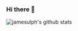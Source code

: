 ### Hi there 👋

![jamesulph's github stats](https://github-readme-stats.vercel.app/api?username=JamesUlph&show_icons=true&theme=dracula)

<!--
**JamesUlph/JamesUlph** is a ✨ _special_ ✨ repository because its `README.md` (this file) appears on your GitHub profile.

Here are some ideas to get you started:

- 🔭 I’m currently working on ...
- 🌱 I’m currently learning ...
- 👯 I’m looking to collaborate on ...
- 🤔 I’m looking for help with ...
- 💬 Ask me about ...
- 📫 How to reach me: ...
- 😄 Pronouns: ...
- ⚡ Fun fact: ...
-->
